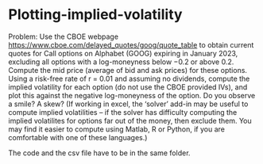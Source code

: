 # Plotting-implied-volatility

Problem:
Use the CBOE webpage https://www.cboe.com/delayed_quotes/goog/quote_table to obtain current quotes for Call options on Alphabet (GOOG) expiring in January 2023, excluding all options with a log-moneyness below −0.2 or above 0.2. Compute the mid price (average of bid and ask prices) for these options. Using a risk-free rate of r = 0.01 and assuming no dividends, compute the implied volatility for each option (do not use the CBOE provided IVs), and plot this against the negative log-moneyness of the option. Do you observe a smile? A skew? (If working in excel, the ‘solver’ add-in may be useful to compute implied volatilities – if the solver has difficulty computing the implied volatilites for options far out of the money, then exclude them. You may find it easier to compute using Matlab, R or Python, if you are comfortable with one of these languages.)

The code and the csv file have to be in the same folder.
